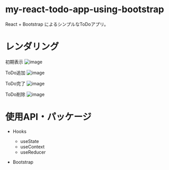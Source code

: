 # my-react-todo-app-using-bootstrap

React + Bootstrap によるシンプルなToDoアプリ。

# レンダリング

初期表示
![image](https://user-images.githubusercontent.com/59589496/105966880-8e2d6f00-60c8-11eb-938b-6ec0acc5aa87.png)

ToDo追加
![image](https://user-images.githubusercontent.com/59589496/105967097-d2b90a80-60c8-11eb-9417-67e6d9a25916.png)

ToDo完了
![image](https://user-images.githubusercontent.com/59589496/105967248-fbd99b00-60c8-11eb-9702-bf0751b5f68c.png)

ToDo削除
![image](https://user-images.githubusercontent.com/59589496/105967597-6094f580-60c9-11eb-82d3-4f1dc6ca59bc.png)


# 使用API・パッケージ

- Hooks
  - useState
  - useContext
  - useReducer

- Bootstrap

